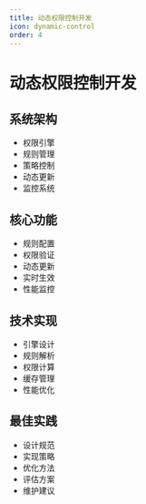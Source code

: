```yaml
---
title: 动态权限控制开发
icon: dynamic-control
order: 4
---
```


# 动态权限控制开发

## 系统架构
- 权限引擎
- 规则管理
- 策略控制
- 动态更新
- 监控系统

## 核心功能
- 规则配置
- 权限验证
- 动态更新
- 实时生效
- 性能监控

## 技术实现
- 引擎设计
- 规则解析
- 权限计算
- 缓存管理
- 性能优化

## 最佳实践
- 设计规范
- 实现策略
- 优化方法
- 评估方案
- 维护建议
